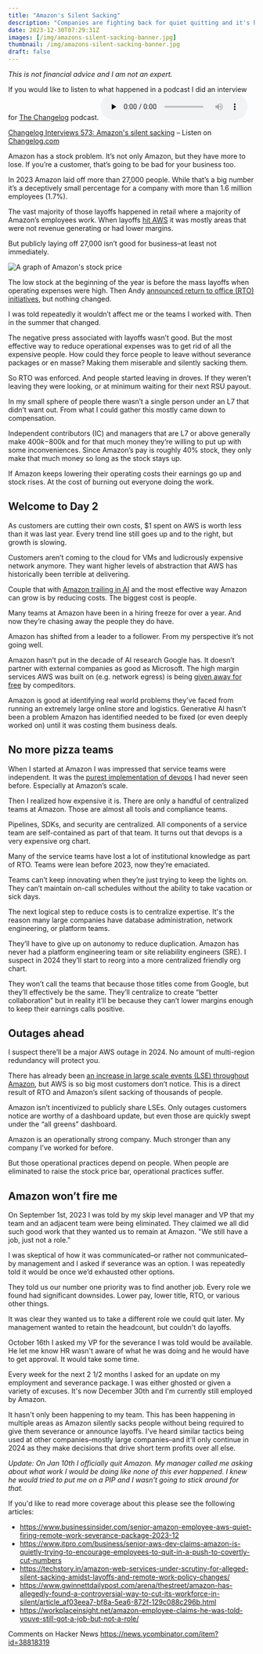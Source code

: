 ```yaml
---
title: "Amazon's Silent Sacking"
description: "Companies are fighting back for quiet quitting and it's having a big impact."
date: 2023-12-30T07:29:31Z
images: [/img/amazons-silent-sacking-banner.jpg]
thumbnail: /img/amazons-silent-sacking-banner.jpg
draft: false
---
```


_This is not financial advice and I am not an expert._

If you would like to listen to what happened in a podcast I did an interview for [The Changelog](https://changelog.com) podcast.
<audio data-theme="night" data-src="https://changelog.com/podcast/573/embed" src="https://op3.dev/e/https://cdn.changelog.com/uploads/podcast/573/the-changelog-573.mp3" preload="none" class="changelog-episode" controls></audio><p><a href="https://changelog.com/podcast/573">Changelog Interviews 573: Amazon's silent sacking</a> – Listen on <a href="https://changelog.com/">Changelog.com</a></p><script async src="//cdn.changelog.com/embed.js"></script>

Amazon has a stock problem.
It’s not only Amazon, but they have more to lose.
If you’re a customer, that’s going to be bad for your business too.

In 2023 Amazon laid off more than 27,000 people.
While that’s a big number it’s a deceptively small percentage for a company with more than 1.6 million employees (1.7%).

The vast majority of those layoffs happened in retail where a majority of Amazon’s employees work.
When layoffs [hit AWS](https://www.businessinsider.com/amazon-layoffs) it was mostly areas that were not revenue generating or had lower margins.

But publicly laying off 27,000 isn’t good for business–at least not immediately.

![A graph of Amazon's stock price](/img/amazon-stock-graph-2023.jpg)

The low stock at the beginning of the year is before the mass layoffs when operating expenses were high.
Then Andy [announced return to office (RTO) initiatives](https://www.aboutamazon.com/news/company-news/andy-jassy-update-on-amazon-return-to-office), but nothing changed.

I was told repeatedly it wouldn’t affect me or the teams I worked with.
Then in the summer that changed.

The negative press associated with layoffs wasn’t good.
But the most effective way to reduce operational expenses was to get rid of all the expensive people.
How could they force people to leave without severance packages or en masse?
Making them miserable and silently sacking them.

So RTO was enforced.
And people started leaving in droves.
If they weren’t leaving they were looking, or at minimum waiting for their next RSU payout.

In my small sphere of people there wasn’t a single person under an L7 that didn’t want out.
From what I could gather this mostly came down to compensation.

Independent contributors (IC) and managers that are L7 or above generally make $400k-$800k and for that much money they’re willing to put up with some inconveniences.
Since Amazon’s pay is roughly 40% stock, they only make that much money so long as the stock stays up.

If Amazon keeps lowering their operating costs their earnings go up and stock rises.
At the cost of burning out everyone doing the work.

## Welcome to Day 2

As customers are cutting their own costs, $1 spent on AWS is worth less than it was last year.
Every trend line still goes up and to the right, but growth is slowing.

Customers aren’t coming to the cloud for VMs and ludicrously expensive network anymore.
They want higher levels of abstraction that AWS has historically been terrible at delivering.

Couple that with [Amazon trailing in AI](https://www.lastweekinaws.com/blog/aws-degenerative-ai-blunder/) and the most effective way Amazon can grow is by reducing costs.
The biggest cost is people.

Many teams at Amazon have been in a hiring freeze for over a year.
And now they’re chasing away the people they do have.

Amazon has shifted from a leader to a follower.
From my perspective it’s not going well.

Amazon hasn’t put in the decade of AI research Google has.
It doesn’t partner with external companies as good as Microsoft.
The high margin services AWS was built on (e.g. network egress) is being [given away for free](https://www.cloudflare.com/developer-platform/r2/) by compeditors.

Amazon is good at identifying real world problems they’ve faced from running an extremely large online store and logistics.
Generative AI hasn’t been a problem Amazon has identified needed to be fixed (or even deeply worked on) until it was costing them business deals.

## No more pizza teams

When I started at Amazon I was impressed that service teams were independent.
It was the [purest implementation of devops](https://martinfowler.com/bliki/TwoPizzaTeam.html) I had never seen before.
Especially at Amazon’s scale.

Then I realized how expensive it is.
There are only a handful of centralized teams at Amazon.
Those are almost all tools and compliance teams.

Pipelines, SDKs, and security are centralized.
All components of a service team are self-contained as part of that team.
It turns out that devops is a very expensive org chart.

Many of the service teams have lost a lot of institutional knowledge as part of RTO.
Teams were lean before 2023, now they’re emaciated.

Teams can’t keep innovating when they’re just trying to keep the lights on.
They can’t maintain on-call schedules without the ability to take vacation or sick days.

The next logical step to reduce costs is to centralize expertise.
It's the reason many large companies have database administration, network engineering, or platform teams.

They’ll have to give up on autonomy to reduce duplication.
Amazon has never had a platform engineering team or site reliability engineers (SRE).
I suspect in 2024 they’ll start to reorg into a more centralized friendly org chart.

They won’t call the teams that because those titles come from Google, but they’ll effectively be the same.
They’ll centralize to create “better collaboration” but in reality it’ll be because they can’t lower margins enough to keep their earnings calls positive.

## Outages ahead

I suspect there’ll be a major AWS outage in 2024.
No amount of multi-region redundancy will protect you.

There has already been [an increase in large scale events (LSE) throughout Amazon](https://www.linkedin.com/posts/brucebawest_the-new-frequency-of-large-scale-events-at-activity-7109656617100484608-uGmJ), but AWS is so big most customers don’t notice.
This is a direct result of RTO and Amazon’s silent sacking of thousands of people.

Amazon isn’t incentivized to publicly share LSEs.
Only outages customers notice are worthy of a dashboard update, but even those are quickly swept under the “all greens” dashboard.

Amazon is an operationally strong company.
Much stronger than any company I’ve worked for before.

But those operational practices depend on people.
When people are eliminated to raise the stock price bar, operational practices suffer.

## Amazon won’t fire me

On September 1st, 2023 I was told by my skip level manager and VP that my team and an adjacent team were being eliminated.
They claimed we all did such good work that they wanted us to remain at Amazon.
"We still have a job, just not a role."

I was skeptical of how it was communicated–or rather not communicated–by management and I asked if severance was an option.
I was repeatedly told it would be once we’d exhausted other options.

They told us our number one priority was to find another job.
Every role we found had significant downsides.
Lower pay, lower title, RTO, or various other things.

It was clear they wanted us to take a different role we could quit later.
My management wanted to retain the headcount, but couldn't do layoffs.

October 16th I asked my VP for the severance I was told would be available.
He let me know HR wasn't aware of what he was doing and he would have to get approval.
It would take some time.

Every week for the next 2 1/2 months I asked for an update on my employment and severance package.
I was either ghosted or given a variety of excuses.
It's now December 30th and I'm currently still employed by Amazon.

It hasn't only been happening to my team.
This has been happening in multiple areas as Amazon silently sacks people without being required to give them severance or announce layoffs.
I've heard similar tactics being used at other companies–mostly large companies–and it'll only continue in 2024 as they make decisions that drive short term profits over all else.

_Update: On Jan 10th I officially quit Amazon.
My manager called me asking about what work I would be doing like none of this ever happened.
I knew he would tried to put me on a PIP and I wasn't going to stick around for that._

If you'd like to read more coverage about this please see the following articles:

- https://www.businessinsider.com/senior-amazon-employee-aws-quiet-firing-remote-work-severance-package-2023-12
- https://www.itpro.com/business/senior-aws-dev-claims-amazon-is-quietly-trying-to-encourage-employees-to-quit-in-a-push-to-covertly-cut-numbers
- https://techstory.in/amazon-web-services-under-scrutiny-for-alleged-silent-sacking-amidst-layoffs-and-remote-work-policy-changes/
- https://www.gwinnettdailypost.com/arena/thestreet/amazon-has-allegedly-found-a-controversial-way-to-cut-its-workforce-in-silent/article_af03eea7-bf8a-5ea6-872f-129c088c296b.html
- https://workplaceinsight.net/amazon-employee-claims-he-was-told-youve-still-got-a-job-but-not-a-role/

Comments on Hacker News https://news.ycombinator.com/item?id=38818319
